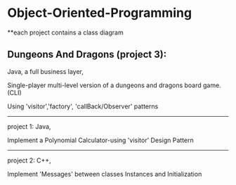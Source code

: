 # Object-Oriented-Programming

**each project contains a class diagram

## Dungeons And Dragons (project 3):
Java, a full business layer,

Single-player multi-level version of a dungeons and dragons board
game.(CLI)

Using 'visitor','factory', 'callBack/Observer' patterns

------

project 1: Java,

 Implement a Polynomial Calculator-using 'visitor' Design Pattern
 
 -------
project 2: C++,

  Implement 'Messages' between classes
  Instances and Initialization

  
